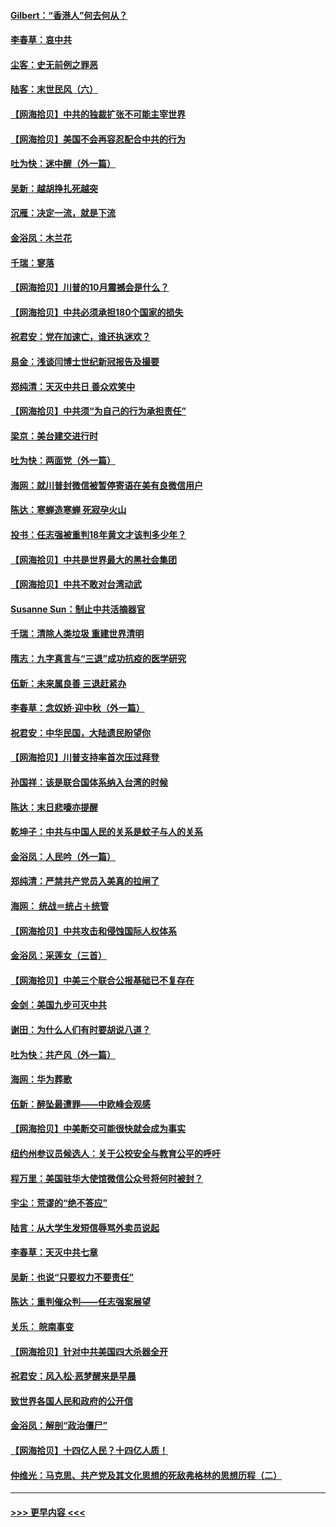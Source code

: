 #### [Gilbert：“香港人”何去何从？](../pages/nsc993/n12435894.md?t=09282102) 
#### [李春草：哀中共](../pages/nsc993/n12435874.md?t=09282102) 
#### [尘客：史无前例之罪恶](../pages/nsc993/n12435762.md?t=09282102) 
#### [陆客：末世民风（六）](../pages/nsc993/n12435354.md?t=09282102) 
#### [【网海拾贝】中共的独裁扩张不可能主宰世界](../pages/nsc993/n12435151.md?t=09282102) 
#### [【网海拾贝】美国不会再容忍配合中共的行为](../pages/nsc993/n12433808.md?t=09282102) 
#### [吐为快：迷中醒（外一篇）](../pages/nsc993/n12433585.md?t=09282102) 
#### [吴新：越胡挣扎死越突](../pages/nsc993/n12433562.md?t=09282102) 
#### [沉雁：决定一流，就是下流](../pages/nsc993/n12432128.md?t=09282102) 
#### [金浴凤：木兰花](../pages/nsc993/n12432124.md?t=09282102) 
#### [千瑞：寥落](../pages/nsc993/n12432071.md?t=09282102) 
#### [【网海拾贝】川普的10月震撼会是什么？](../pages/nsc993/n12431624.md?t=09282102) 
#### [【网海拾贝】中共必须承担180个国家的损失](../pages/nsc993/n12428893.md?t=09282102) 
#### [祝君安：党在加速亡，谁还执迷欢？](../pages/nsc993/n12428652.md?t=09282102) 
#### [易金：浅谈闫博士世纪新冠报告及撮要](../pages/nsc993/n12426822.md?t=09282102) 
#### [郑纯清：天灭中共日 善众欢笑中](../pages/nsc993/n12426784.md?t=09282102) 
#### [【网海拾贝】中共须“为自己的行为承担责任”](../pages/nsc993/n12426067.md?t=09282102) 
#### [梁京：美台建交进行时](../pages/nsc993/n12424066.md?t=09282102) 
#### [吐为快：两面党（外一篇）](../pages/nsc993/n12424043.md?t=09282102) 
#### [海网：就川普封微信被暂停寄语在美有良微信用户](../pages/nsc993/n12424021.md?t=09282102) 
#### [陈达：寒蝉造寒蝉 死寂孕火山](../pages/nsc993/n12423958.md?t=09282102) 
#### [投书：任志强被重判18年黄文才该判多少年？](../pages/nsc993/n12423672.md?t=09282102) 
#### [【网海拾贝】中共是世界最大的黑社会集团](../pages/nsc993/n12423543.md?t=09282102) 
#### [【网海拾贝】中共不敢对台湾动武](../pages/nsc993/n12421418.md?t=09282102) 
#### [Susanne Sun：制止中共活摘器官](../pages/nsc993/n12419654.md?t=09282102) 
#### [千瑞：清除人类垃圾 重建世界清明](../pages/nsc993/n12419414.md?t=09282102) 
#### [隋志：九字真言与“三退”成功抗疫的医学研究](../pages/nsc993/n12419248.md?t=09282102) 
#### [伍新：未来属良善 三退赶紧办](../pages/nsc993/n12418496.md?t=09282102) 
#### [李春草：念奴娇·迎中秋（外一篇）](../pages/nsc993/n12418465.md?t=09282102) 
#### [祝君安：中华民国，大陆遗民盼望你](../pages/nsc993/n12418089.md?t=09282102) 
#### [【网海拾贝】川普支持率首次压过拜登](../pages/nsc993/n12418050.md?t=09282102) 
#### [孙国祥：该是联合国体系纳入台湾的时候](../pages/nsc993/n12417369.md?t=09282102) 
#### [陈达：末日悲嚎亦提醒](../pages/nsc993/n12416736.md?t=09282102) 
#### [乾坤子：中共与中国人民的关系是蚊子与人的关系](../pages/nsc993/n12416632.md?t=09282102) 
#### [金浴凤：人民吟（外一篇）](../pages/nsc993/n12416567.md?t=09282102) 
#### [郑纯清：严禁共产党员入美真的拉闸了](../pages/nsc993/n12416550.md?t=09282102) 
#### [海网： 统战＝统占＋统管](../pages/nsc993/n12416404.md?t=09282102) 
#### [【网海拾贝】中共攻击和侵蚀国际人权体系](../pages/nsc993/n12416250.md?t=09282102) 
#### [金浴凤：采莲女（三首）](../pages/nsc993/n12415517.md?t=09282102) 
#### [【网海拾贝】中美三个联合公报基础已不复存在](../pages/nsc993/n12415054.md?t=09282102) 
#### [金剑：美国九步可灭中共](../pages/nsc993/n12413183.md?t=09282102) 
#### [谢田：为什么人们有时要胡说八道？](../pages/nsc993/n12411861.md?t=09282102) 
#### [吐为快：共产风（外一篇）](../pages/nsc993/n12411761.md?t=09282102) 
#### [海网：华为葬歌](../pages/nsc993/n12410381.md?t=09282102) 
#### [伍新：醉坠最遭罪——中欧峰会观感](../pages/nsc993/n12410364.md?t=09282102) 
#### [【网海拾贝】中美断交可能很快就会成为事实](../pages/nsc993/n12409495.md?t=09282102) 
#### [纽约州参议员候选人：关于公校安全与教育公平的呼吁](../pages/nsc993/n12409228.md?t=09282102) 
#### [程万里：美国驻华大使馆微信公众号将何时被封？](../pages/nsc993/n12407397.md?t=09282102) 
#### [宇尘：荒谬的“绝不答应”](../pages/nsc993/n12407360.md?t=09282102) 
#### [陆言：从大学生发短信辱骂外卖员说起](../pages/nsc993/n12407285.md?t=09282102) 
#### [李春草：天灭中共七章](../pages/nsc993/n12406988.md?t=09282102) 
#### [吴新：也说“只要权力不要责任”](../pages/nsc993/n12406966.md?t=09282102) 
#### [陈达：重判催众判——任志强案展望](../pages/nsc993/n12404540.md?t=09282102) 
#### [关乐： 皖南事变](../pages/nsc993/n12404288.md?t=09282102) 
#### [【网海拾贝】针对中共美国四大杀器全开](../pages/nsc993/n12404172.md?t=09282102) 
#### [祝君安：风入松‧恶梦醒来是早晨](../pages/nsc993/n12401953.md?t=09282102) 
#### [致世界各国人民和政府的公开信](../pages/nsc993/n12401824.md?t=09282102) 
#### [金浴凤：解剖“政治僵尸”](../pages/nsc993/n12401808.md?t=09282102) 
#### [【网海拾贝】十四亿人民？十四亿人质！](../pages/nsc993/n12401708.md?t=09282102) 
#### [仲维光：马克思、共产党及其文化思想的死敌弗格林的思想历程（二）](../pages/nsc993/n12399107.md?t=09282102) 

----
#### [ >>> 更早内容 <<< ](../indexes/nsc993-earlier.md)
